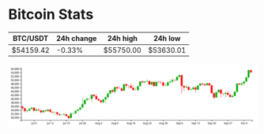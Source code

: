 # Bitcoin Stats

BTC/USDT|24h change|24h high|24h low|
|---|---|---|---|
|$54159.42|-0.33%|$55750.00|$53630.01|

<img src="./chart.svg">
